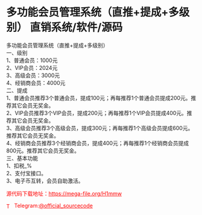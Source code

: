 # 多功能会员管理系统（直推+提成+多级别）  直销系统/软件/源码

多功能会员管理系统（直推+提成+多级别）<br>一、级别<br>1、普通会员：1000元<br>2、VIP会员：2024元<br>3、高级会员：3000元<br>4、经销商会员：4000元<br>二、提成<br>1、普通会员推荐3个普通会员，提成100元；再每推荐1个普通会员提成200元。推荐其它会员无奖金。<br>2、VIP会员推荐3个VIP会员，提成200元；再每推荐1个VIP会员提成400元。推荐其它会员无奖金。<br>3、高级会员推荐3个高级会员，提成300元；再每推荐1个高级会员提成600元。推荐其它会员无奖金。<br>4、经销商会员推荐3个经销商会员，提成400元；再每推荐1个经销商会员提成800元。推荐其它会员无奖金。<br>三、基本功能<br>1、扣税_%<br>2、支付宝接口。<br>3、电子币互转，会员自助激活。<br>


<p style="color: red;">源代码下载地址：<a href="https://mega-file.org/H1mmw" style="color: red;">https://mega-file.org/H1mmw</a></p><p style="color: red;"><img src="https://cdn-icons-png.flaticon.com/512/2111/2111646.png" alt="Telegram Icon" style="width: 16px; vertical-align: middle; margin-right: 5px;">Telegram:<a href="https://t.me/official_sourcecode" style="color: red;">@official_sourcecode</a></p>